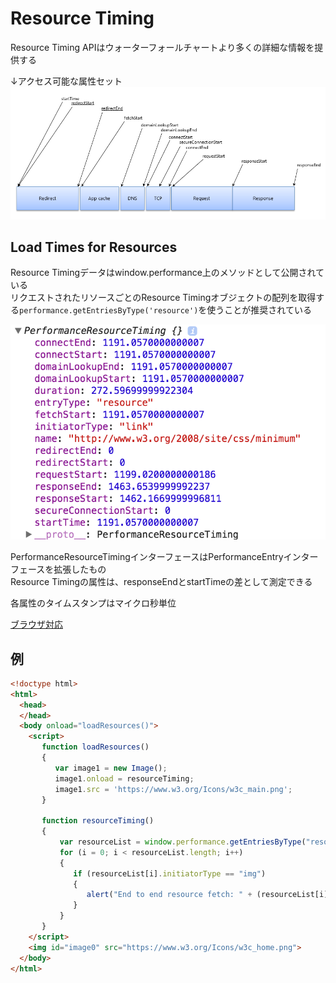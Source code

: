 # Resource Timing

Resource Timing APIはウォーターフォールチャートより多くの詳細な情報を提供する

↓アクセス可能な属性セット
![Resource Timing attributes](resource-timing-overview-1.png)

## Load Times for Resources

Resource Timingデータはwindow.performance上のメソッドとして公開されている  
リクエストされたリソースごとのResource Timingオブジェクトの配列を取得する`performance.getEntriesByType('resource')`を使うことが推奨されている

![Resource Timing attributes](resource-timing-detail-w3-org.png)

PerformanceResourceTimingインターフェースはPerformanceEntryインターフェースを拡張したもの  
Resource Timingの属性は、responseEndとstartTimeの差として測定できる

各属性のタイムスタンプはマイクロ秒単位

[ブラウザ対応](http://caniuse.com/#feat=resource-timing)

## 例

```html
<!doctype html>
<html>
  <head>
  </head>
  <body onload="loadResources()">
    <script>
       function loadResources()
       {
          var image1 = new Image();
          image1.onload = resourceTiming;
          image1.src = 'https://www.w3.org/Icons/w3c_main.png';
       }

       function resourceTiming()
       {
           var resourceList = window.performance.getEntriesByType("resource");
           for (i = 0; i < resourceList.length; i++)
           {
              if (resourceList[i].initiatorType == "img")
              {
                 alert("End to end resource fetch: " + (resourceList[i].responseEnd - resourceList[i].startTime));
              }
           }
       }
    </script>
    <img id="image0" src="https://www.w3.org/Icons/w3c_home.png">
  </body>
</html>
```